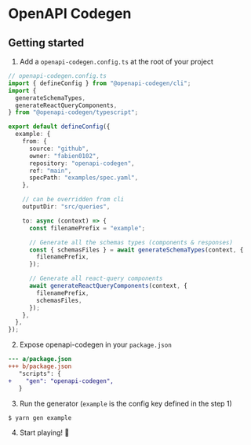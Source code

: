 # OpenAPI Codegen

## Getting started

1. Add a `openapi-codegen.config.ts` at the root of your project

```ts
// openapi-codegen.config.ts
import { defineConfig } from "@openapi-codegen/cli";
import {
  generateSchemaTypes,
  generateReactQueryComponents,
} from "@openapi-codegen/typescript";

export default defineConfig({
  example: {
    from: {
      source: "github",
      owner: "fabien0102",
      repository: "openapi-codegen",
      ref: "main",
      specPath: "examples/spec.yaml",
    },

    // can be overridden from cli
    outputDir: "src/queries",

    to: async (context) => {
      const filenamePrefix = "example";

      // Generate all the schemas types (components & responses)
      const { schemasFiles } = await generateSchemaTypes(context, {
        filenamePrefix,
      });

      // Generate all react-query components
      await generateReactQueryComponents(context, {
        filenamePrefix,
        schemasFiles,
      });
    },
  },
});
```

2. Expose openapi-codegen in your `package.json`

```diff
--- a/package.json
+++ b/package.json
   "scripts": {
+    "gen": "openapi-codegen",
   }
```

3. Run the generator (`example` is the config key defined in the step 1)

```bash
$ yarn gen example
```

4. Start playing! 🥳
